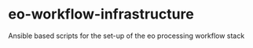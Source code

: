 # eo-workflow-infrastructure
Ansible based scripts for the set-up of the eo processing workflow stack

